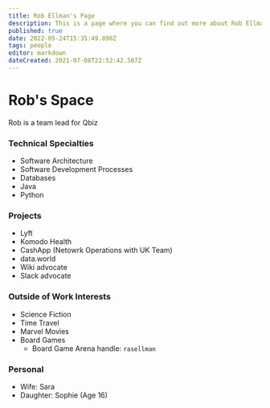 ```yaml
---
title: Rob Ellman's Page
description: This is a page where you can find out more about Rob Ellman
published: true
date: 2022-05-24T15:35:49.890Z
tags: people
editor: markdown
dateCreated: 2021-07-08T22:52:42.587Z
---
```


# Rob's Space
Rob is a team lead for Qbiz

### Technical Specialties
* Software Architecture
* Software Development Processes
* Databases
* Java
* Python

### Projects
* Lyft
* Komodo Health
* CashApp (Netowrk Operations with UK Team)
* data.world
* Wiki advocate
* Slack advocate

### Outside of Work Interests
* Science Fiction
* Time Travel
* Marvel Movies
* Board Games
  * Board Game Arena handle: `rasellman`

### Personal
* Wife: Sara
* Daughter: Sophie (Age 16)